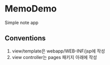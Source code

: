 # MemoDemo
Simple note app



## Conventions

1. view/template은 webapp/WEB-INF/jsp에 작성
2. view controller는 pages 패키지 아래에 작성